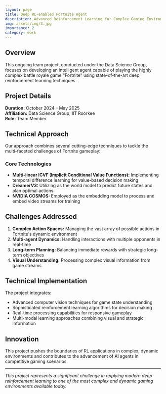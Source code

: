 ```yaml
---
layout: page
title: Deep RL-enabled Fortnite Agent
description: Advanced Reinforcement Learning for Complex Gaming Environments
img: assets/img/3.jpg
importance: 2
category: work
---
```


## Overview

This ongoing team project, conducted under the Data Science Group, focuses on developing an intelligent agent capable of playing the highly complex battle royale game "Fortnite" using state-of-the-art deep reinforcement learning techniques.

## Project Details

**Duration:** October 2024 – May 2025  
**Affiliation:** Data Science Group, IIT Roorkee  
**Role:** Team Member  

## Technical Approach

Our approach combines several cutting-edge techniques to tackle the multi-faceted challenges of Fortnite gameplay:

### Core Technologies

- **Multi-linear ICVF (Implicit Conditional Value Functions):** Implementing temporal difference learning for value-based decision making
- **DreamerV3:** Utilizing as the world model to predict future states and plan optimal actions
- **NVIDIA COSMOS:** Employed as the embedding model to process and embed video streams for training

## Challenges Addressed

1. **Complex Action Spaces:** Managing the vast array of possible actions in Fortnite's dynamic environment
2. **Multi-agent Dynamics:** Handling interactions with multiple opponents in real-time
3. **Long-term Planning:** Balancing immediate rewards with strategic long-term objectives
4. **Visual Understanding:** Processing complex visual information from game streams

## Technical Implementation

The project integrates:
- Advanced computer vision techniques for game state understanding
- Sophisticated reinforcement learning algorithms for decision making
- Real-time processing capabilities for responsive gameplay
- Multi-modal learning approaches combining visual and strategic information

## Innovation

This project pushes the boundaries of RL applications in complex, dynamic environments and contributes to the advancement of AI agents in competitive gaming scenarios.

---

*This project represents a significant challenge in applying modern deep reinforcement learning to one of the most complex and dynamic gaming environments available today.*
